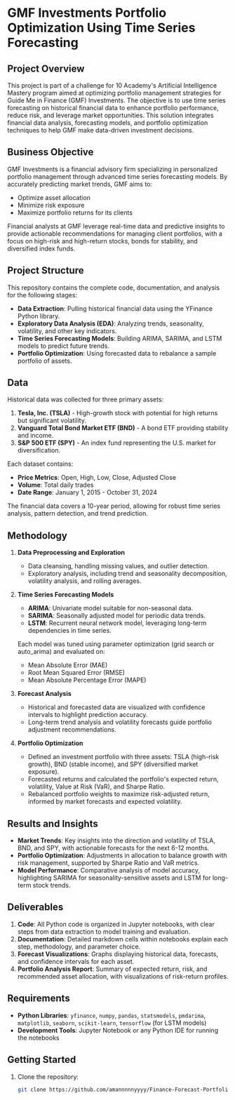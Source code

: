 # GMF Investments Portfolio Optimization Using Time Series Forecasting

## Project Overview

This project is part of a challenge for 10 Academy's Artificial Intelligence Mastery program aimed at optimizing portfolio management strategies for Guide Me in Finance (GMF) Investments. The objective is to use time series forecasting on historical financial data to enhance portfolio performance, reduce risk, and leverage market opportunities. This solution integrates financial data analysis, forecasting models, and portfolio optimization techniques to help GMF make data-driven investment decisions.

## Business Objective

GMF Investments is a financial advisory firm specializing in personalized portfolio management through advanced time series forecasting models. By accurately predicting market trends, GMF aims to:
- Optimize asset allocation
- Minimize risk exposure
- Maximize portfolio returns for its clients

Financial analysts at GMF leverage real-time data and predictive insights to provide actionable recommendations for managing client portfolios, with a focus on high-risk and high-return stocks, bonds for stability, and diversified index funds.

## Project Structure

This repository contains the complete code, documentation, and analysis for the following stages:
- **Data Extraction**: Pulling historical financial data using the YFinance Python library.
- **Exploratory Data Analysis (EDA)**: Analyzing trends, seasonality, volatility, and other key indicators.
- **Time Series Forecasting Models**: Building ARIMA, SARIMA, and LSTM models to predict future trends.
- **Portfolio Optimization**: Using forecasted data to rebalance a sample portfolio of assets.

## Data

Historical data was collected for three primary assets:
1. **Tesla, Inc. (TSLA)** - High-growth stock with potential for high returns but significant volatility.
2. **Vanguard Total Bond Market ETF (BND)** - A bond ETF providing stability and income.
3. **S&P 500 ETF (SPY)** - An index fund representing the U.S. market for diversification.

Each dataset contains:
- **Price Metrics**: Open, High, Low, Close, Adjusted Close
- **Volume**: Total daily trades
- **Date Range**: January 1, 2015 - October 31, 2024

The financial data covers a 10-year period, allowing for robust time series analysis, pattern detection, and trend prediction.

## Methodology

1. **Data Preprocessing and Exploration**
   - Data cleansing, handling missing values, and outlier detection.
   - Exploratory analysis, including trend and seasonality decomposition, volatility analysis, and rolling averages.
  
2. **Time Series Forecasting Models**
   - **ARIMA**: Univariate model suitable for non-seasonal data.
   - **SARIMA**: Seasonally adjusted model for periodic data trends.
   - **LSTM**: Recurrent neural network model, leveraging long-term dependencies in time series.

   Each model was tuned using parameter optimization (grid search or auto_arima) and evaluated on:
   - Mean Absolute Error (MAE)
   - Root Mean Squared Error (RMSE)
   - Mean Absolute Percentage Error (MAPE)

3. **Forecast Analysis**
   - Historical and forecasted data are visualized with confidence intervals to highlight prediction accuracy.
   - Long-term trend analysis and volatility forecasts guide portfolio adjustment recommendations.

4. **Portfolio Optimization**
   - Defined an investment portfolio with three assets: TSLA (high-risk growth), BND (stable income), and SPY (diversified market exposure).
   - Forecasted returns and calculated the portfolio's expected return, volatility, Value at Risk (VaR), and Sharpe Ratio.
   - Rebalanced portfolio weights to maximize risk-adjusted return, informed by market forecasts and expected volatility.

## Results and Insights

- **Market Trends**: Key insights into the direction and volatility of TSLA, BND, and SPY, with actionable forecasts for the next 6-12 months.
- **Portfolio Optimization**: Adjustments in allocation to balance growth with risk management, supported by Sharpe Ratio and VaR metrics.
- **Model Performance**: Comparative analysis of model accuracy, highlighting SARIMA for seasonality-sensitive assets and LSTM for long-term stock trends.

## Deliverables

1. **Code**: All Python code is organized in Jupyter notebooks, with clear steps from data extraction to model training and evaluation.
2. **Documentation**: Detailed markdown cells within notebooks explain each step, methodology, and parameter choice.
3. **Forecast Visualizations**: Graphs displaying historical data, forecasts, and confidence intervals for each asset.
4. **Portfolio Analysis Report**: Summary of expected return, risk, and recommended asset allocation, with visualizations of risk-return profiles.

## Requirements

- **Python Libraries**: `yfinance`, `numpy`, `pandas`, `statsmodels`, `pmdarima`, `matplotlib`, `seaborn`, `scikit-learn`, `tensorflow` (for LSTM models)
- **Development Tools**: Jupyter Notebook or any Python IDE for running the notebooks

## Getting Started

1. Clone the repository:
   ```bash
   git clone https://github.com/amannnnnyyyy/Finance-Forecast-Portfolio-Optimizer.git
